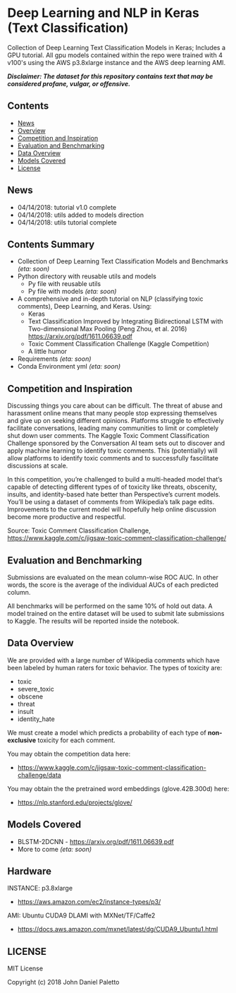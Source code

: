 # Deep Learning and NLP in Keras (Text Classification)

Collection of Deep Learning Text Classification Models in Keras; Includes a GPU tutorial. All gpu models contained within the repo were trained with 4 v100's using the AWS p3.8xlarge instance and the AWS deep learning AMI. 

***Disclaimer: The dataset for this repository contains text that may be considered profane, vulgar, or offensive.***

## Contents
- [News](#News)
- [Overview](#Contents-Summary)
- [Competition and Inspiration](#Competition-and-Inspiration)
- [Evaluation and Benchmarking](#Evaluation-and-Benchmarking)
- [Data Overview](#Data-Overview)
- [Models Covered](#Models-Covered)
- [License](#LICENSE)

## News
- 04/14/2018: tutorial v1.0 complete 
- 04/14/2018: utils added to models direction
- 04/14/2018: utils tutorial complete

## Contents Summary
- Collection of Deep Learning Text Classification Models and Benchmarks *(eta: soon)*
- Python directory with reusable utils and models
	- Py file with reusable utils
	- Py file with models *(eta: soon)*
- A comprehensive and in-depth tutorial on NLP (classifying toxic comments), Deep Learning, and Keras. Using:
	- Keras
	- Text Classification Improved by Integrating Bidirectional LSTM with Two-dimensional Max Pooling (Peng Zhou, et al. 2016) https://arxiv.org/pdf/1611.06639.pdf
	- Toxic Comment Classification Challenge (Kaggle Competition)
	- A little humor
- Requirements *(eta: soon)*
- Conda Environment yml *(eta: soon)*

## Competition and Inspiration
Discussing things you care about can be difficult. The threat of abuse and harassment online means that many people stop expressing themselves and give up on seeking different opinions. Platforms struggle to effectively facilitate conversations, leading many communities to limit or completely shut down user comments. The Kaggle Toxic Comment Classification Challenge sponsored by the Conversation AI team sets out to discover and apply machine learning to identify toxic comments. This (potentially) will allow platforms to identify toxic comments and to successfully fascilitate discussions at scale. 

In this competition, you’re challenged to build a multi-headed model that’s capable of detecting different types of of toxicity like threats, obscenity, insults, and identity-based hate better than Perspective’s current models. You’ll be using a dataset of comments from Wikipedia’s talk page edits. Improvements to the current model will hopefully help online discussion become more productive and respectful.

Source: Toxic Comment Classification Challenge, https://www.kaggle.com/c/jigsaw-toxic-comment-classification-challenge/  

## Evaluation and Benchmarking
Submissions are evaluated on the mean column-wise ROC AUC. In other words, the score is the average of the individual AUCs of each predicted column.

All benchmarks will be performed on the same 10% of hold out data. A model trained on the entire dataset will be used to submit late submissions to Kaggle. The results will be reported inside the notebook.

## Data Overview
We are provided with a large number of Wikipedia comments which have been labeled by human raters for toxic behavior. The types of toxicity are:

- toxic
- severe_toxic
- obscene
- threat
- insult
- identity_hate

We must create a model which predicts a probability of each type of **non-exclusive** toxicity for each comment.

You may obtain the competition data here: 
	
- https://www.kaggle.com/c/jigsaw-toxic-comment-classification-challenge/data

You may obtain the the pretrained word embeddings (glove.42B.300d) here:

- https://nlp.stanford.edu/projects/glove/

## Models Covered
- BLSTM-2DCNN - https://arxiv.org/pdf/1611.06639.pdf
- More to come *(eta: soon)*

## Hardware
INSTANCE: p3.8xlarge

- https://aws.amazon.com/ec2/instance-types/p3/

AMI: Ubuntu CUDA9 DLAMI with MXNet/TF/Caffe2

-   https://docs.aws.amazon.com/mxnet/latest/dg/CUDA9_Ubuntu1.html

## LICENSE
MIT License

Copyright (c) 2018 John Daniel Paletto

